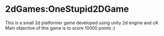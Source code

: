 # 2dGames:OneStupid2DGame


This is a small 2d platformer game developed using unity 2d engine and c#. Main objective of this game is to score 10000 points :)
